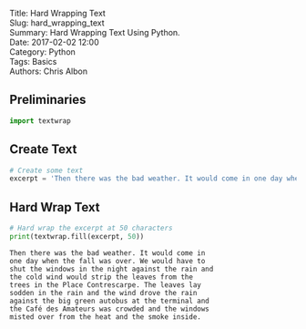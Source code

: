 Title: Hard Wrapping Text  
Slug: hard_wrapping_text  
Summary: Hard Wrapping Text Using Python.  
Date: 2017-02-02 12:00  
Category: Python  
Tags: Basics  
Authors: Chris Albon  

## Preliminaries


```python
import textwrap
```

## Create Text


```python
# Create some text
excerpt = 'Then there was the bad weather. It would come in one day when the fall was over. We would have to shut the windows in the night against the rain and the cold wind would strip the leaves from the trees in the Place Contrescarpe. The leaves lay sodden in the rain and the wind drove the rain against the big green autobus at the terminal and the Café des Amateurs was crowded and the windows misted over from the heat and the smoke inside.'
```

## Hard Wrap Text


```python
# Hard wrap the excerpt at 50 characters
print(textwrap.fill(excerpt, 50))
```

    Then there was the bad weather. It would come in
    one day when the fall was over. We would have to
    shut the windows in the night against the rain and
    the cold wind would strip the leaves from the
    trees in the Place Contrescarpe. The leaves lay
    sodden in the rain and the wind drove the rain
    against the big green autobus at the terminal and
    the Café des Amateurs was crowded and the windows
    misted over from the heat and the smoke inside.
